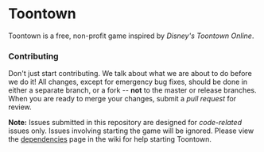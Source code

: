 Toontown
=================
Toontown is a free, non-profit game inspired by _Disney's Toontown Online_.

### Contributing ###
Don't just start contributing. We talk about what we are about to do before we do it! All changes, except for emergency bug fixes, should be done in either a separate branch, or a fork -- **not** to the master or release branches. When you are ready to merge your changes, submit a _pull request_ for review.  

**Note:** Issues submitted in this repository are designed for *code-related* issues only. Issues involving starting the game will be ignored. Please view the [dependencies](https://github.com/ToontownInfinite/src/wiki/Dependencies) page in the wiki for help starting Toontown.
